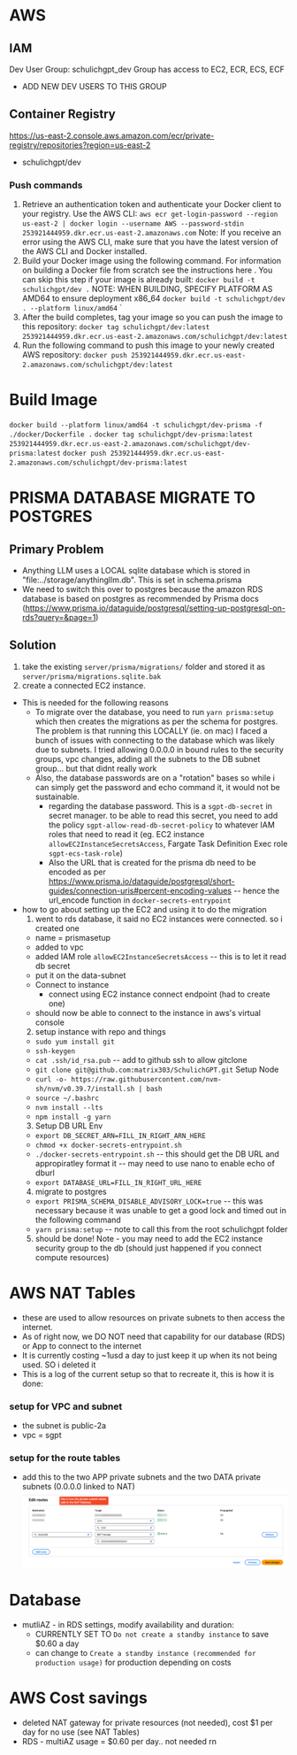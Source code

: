 # AWS

## IAM

Dev User Group: schulichgpt_dev
Group has access to EC2, ECR, ECS, ECF
- ADD NEW DEV USERS TO THIS GROUP


## Container Registry
https://us-east-2.console.aws.amazon.com/ecr/private-registry/repositories?region=us-east-2
- schulichgpt/dev

### Push commands
  1. Retrieve an authentication token and authenticate your Docker client to your registry. Use the AWS CLI:
    `aws ecr get-login-password --region us-east-2 | docker login --username AWS --password-stdin 253921444959.dkr.ecr.us-east-2.amazonaws.com`
    Note: If you receive an error using the AWS CLI, make sure that you have the latest version of the AWS CLI and Docker installed.
  2. Build your Docker image using the following command. For information on building a Docker file from scratch see the instructions here . You can skip this step if your image is already built:
    `docker build -t schulichgpt/dev .`
    NOTE: WHEN BUILDING, SPECIFY PLATFORM AS AMD64 to ensure deployment x86_64
    `docker build -t schulichgpt/dev . --platform linux/amd64`
`
  3. After the build completes, tag your image so you can push the image to this repository:
    `docker tag schulichgpt/dev:latest 253921444959.dkr.ecr.us-east-2.amazonaws.com/schulichgpt/dev:latest`
  4. Run the following command to push this image to your newly created AWS repository:
    `docker push 253921444959.dkr.ecr.us-east-2.amazonaws.com/schulichgpt/dev:latest`

# Build Image
`docker build --platform linux/amd64 -t schulichgpt/dev-prisma -f ./docker/Dockerfile .`
`docker tag schulichgpt/dev-prisma:latest 253921444959.dkr.ecr.us-east-2.amazonaws.com/schulichgpt/dev-prisma:latest`
`docker push 253921444959.dkr.ecr.us-east-2.amazonaws.com/schulichgpt/dev-prisma:latest`




# PRISMA DATABASE MIGRATE TO POSTGRES
## Primary Problem
- Anything LLM uses a LOCAL sqlite database which is stored in "file:../storage/anythingllm.db". This is set in schema.prisma
- We need to switch this over to postgres because the amazon RDS database is based on postgres as recommended by Prisma docs (https://www.prisma.io/dataguide/postgresql/setting-up-postgresql-on-rds?query=&page=1)

## Solution
1. take the existing `server/prisma/migrations/` folder and stored it as `server/prisma/migrations.sqlite.bak`
2. create a connected EC2 instance.
  - This is needed for the following reasons
    - To migrate over the database, you need to run `yarn prisma:setup` which then creates the migrations as per the schema for postgres. The problem is that running this LOCALLY (ie. on mac) I faced a bunch of issues with connecting to the database which was likely due to subnets. I tried allowing 0.0.0.0 in bound rules to the security groups, vpc changes, adding all the subnets to the DB subnet group... but that didnt really work
    - Also, the database passwords are on a "rotation" bases so while i can simply get the password and echo command it, it would not be sustainable.
      - regarding the database password. This is a `sgpt-db-secret` in secret manager. to be able to read this secret, you need to add the policy `sgpt-allow-read-db-secret-policy` to whatever IAM roles that need to read it (eg. EC2 instance `allowEC2InstanceSecretsAccess`, Fargate Task Definition Exec role `sgpt-ecs-task-role`)
      - Also the URL that is created for the prisma db need to be encoded as per https://www.prisma.io/dataguide/postgresql/short-guides/connection-uris#percent-encoding-values -- hence the url_encode function in `docker-secrets-entrypoint`
  - how to go about setting up the EC2 and using it to do the migration
    1. went to rds database, it said no EC2 instances were connected. so i created one
      - name = prismasetup
      - added to vpc
      - added IAM role `allowEC2InstanceSecretsAccess` -- this is to let it read db secret
      - put it on the data-subnet
      - Connect to instance
        - connect using EC2 instance connect endpoint (had to create one)
      - should now be able to connect to the instance in aws's virtual console
    2. setup instance with repo and things
     - `sudo yum install git`
     - `ssh-keygen`
     - `cat .ssh/id_rsa.pub` -- add to github ssh to allow gitclone
     - `git clone git@github.com:matrix303/SchulichGPT.git`
     Setup Node
     - `curl -o- https://raw.githubusercontent.com/nvm-sh/nvm/v0.39.7/install.sh | bash`
     - `source ~/.bashrc`
     - `nvm install --lts`
     - `npm install -g yarn`
    3. Setup DB URL Env
    - `export DB_SECRET_ARN=FILL_IN_RIGHT_ARN_HERE`
    - `chmod +x docker-secrets-entrypoint.sh`
    - `./docker-secrets-entrypoint.sh` -- this should get the DB URL and appropiratley format it -- may need to use nano to enable echo of dburl
    - `export DATABASE_URL=FILL_IN_RIGHT_URL_HERE`
    4. migrate to postgres
    - `export PRISMA_SCHEMA_DISABLE_ADVISORY_LOCK=true` -- this was necessary because it was unable to get a good lock and timed out in the following command
    - `yarn prisma:setup` -- note to call this from the root schulichgpt folder
    5. should be done!
    Note - you may need to add the EC2 instance security group to the db (should just happened if you connect compute resources)

# AWS NAT Tables
- these are used to allow resources on private subnets to then access the internet.
- As of right now, we DO NOT need that capability for our database (RDS) or App to connect to the internet
- It is currently costing ~1usd a day to just keep it up when its not being used. SO i deleted it
- This is a log of the current setup so that to recreate it, this is how it is done:

### setup for VPC and subnet
- the subnet is public-2a
- vpc = sgpt

### setup for the route tables
- add this to the two APP private subnets and the two DATA private subnets (0.0.0.0 linked to NAT)
![alt text](image.png)


# Database
- mutliAZ - in RDS settings, modify availability and duration:
  - CURRENTLY SET TO `Do not create a standby instance` to save $0.60 a day
  - can change to `Create a standby instance (recommended for production usage)` for production depending on costs


# AWS Cost savings
- deleted NAT gateway for private resources (not needed), cost $1 per day for no use (see NAT Tables)
- RDS - multiAZ usage = $0.60 per day.. not needed rn
